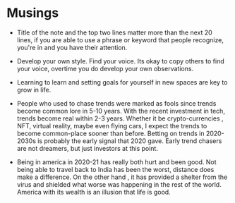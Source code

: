 # Musings

- Title of the note and the top two lines matter more than the next 20 lines, if you are able to use a phrase or keyword that people recognize, you're in 
 and you have their attention.
 
- Develop your own style. Find your voice. Its okay to copy others to find your voice, overtime you do develop your own observations. 

- Learning to learn and setting goals for yourself in new spaces are key to grow in life. 

- People who used to chase trends were  marked as fools since trends become common lore in 5-10 years. With the recent investment in tech, trends become real within
 2-3 years. Whether it be crypto-currencies , NFT, virtual reality, maybe even flying cars, I expect the trends to become common-place sooner than before. Betting on trends
 in 2020-2030s is probably the early signal that 2020 gave. Early trend chasers are not dreamers, but just investors at this point.
 
 - Being in america in 2020-21 has really both hurt and been good. Not being able to travel back to India has been the worst, distance does make a difference. On the
  other hand , it has provided a shelter from the virus and shielded what worse was happening in the rest of the world. America with its wealth is an illusion that 
  life is good.
